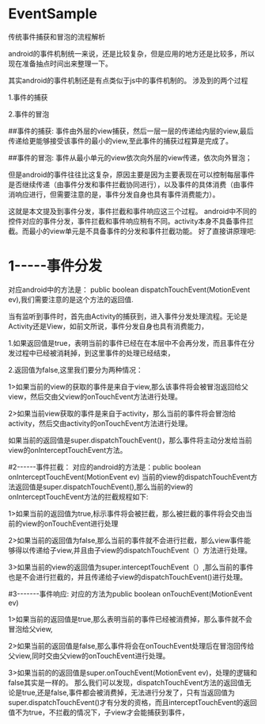 # EventSample
传统事件捕获和冒泡的流程解析


android的事件机制统一来说，还是比较复杂，但是应用的地方还是比较多，所以现在准备抽点时间出来整理一下。

其实android的事件机制还是有点类似于js中的事件机制的。
涉及到的两个过程 

1.事件的捕获

2.事件的冒泡

##事件的捕获:
事件由外层的view捕获，然后一层一层的传递给内层的view,最后传递给更能够接受该事件的最小的view,至此事件的捕获过程算是完成了。

##事件的冒泡:
事件从最小单元的view依次向外层的view传递，依次向外冒泡；

但是android的事件往往比这复杂，原因主要是因为主要表现在可以控制每层事件是否继续传递（由事件分发和事件拦截协同进行），以及事件的具体消费（由事件消响应进行，但需要注意的是，事件分发自身也具有事件消费能力）。

这就是本文提及到事件分发，事件拦截和事件响应这三个过程。
android中不同的控件对应的事件分发，事件拦截和事件响应稍有不同。activity本身不具备事件拦截。而最小的view单元是不具备事件的分发和事件拦截功能。
好了直接讲原理吧:
# 1-----事件分发 #
对应android中的方法是：
public boolean dispatchTouchEvent(MotionEvent ev),我们需要注意的是这个方法的返回值.

当有监听到事件时，首先由Activity的捕获到，进入事件分发处理流程。无论是Activity还是View，如前文所说，事件分发自身也具有消费能力，

1.如果返回值是true，表明当前的事件已经在在本层中不会再分发，而且事件在分发过程中已经被消耗掉，到这里事件的处理已经结束，

2.返回值为false,这里我们要分为两种情况：

1>如果当前的view的获取的事件是来自于view,那么该事件将会被冒泡返回给父view，然后交由父view的onTouchEvent方法进行处理。

2>如果当前view获取的事件是来自于activity，那么当前的事件将会冒泡给activity，然后交由activity的onTouchEvent方法进行处理。

如果当前的返回值是super.dispatchTouchEvent()，那么事件将主动分发给当前view的onInterceptTouchEvent方法。


#2------事件拦截：
对应的android的方法是：public boolean onInterceptTouchEvent(MotionEvent ev) 
当前的view的dispatchTouchEvent方法返回值是super.dispatchTouchEvent(),那么当前的view的onInterceptTouchEvent方法的拦截规程如下:

1>如果当前的返回值为true,标示事件将会被拦截，那么被拦截的事件将会交由当前的view的onTouchEvent进行处理

2>如果当前的返回值为false,那么当前的事件就不会进行拦截，那么view事件能够得以传递给子view,并且由子view的dispatchTouchEvent（）方法进行处理。

3>如果当前的view的返回值为super.interceptTouchEvent（）,那么当前的事件也是不会进行拦截的，并且传递给子view的dispatchTouchEvent()进行处理。


#3-------事件响应:
对应的方法为public boolean onTouchEvent(MotionEvent ev)

1>如果当前的返回值是true,那么表明当前的事件已经被消费掉，那么事件就不会冒泡给父view,

2>如果当前的返回值是false,那么事件将会在onTouchEvent处理后在冒泡回传给父view,同时交由父view的onTouchEvent进行处理。

3>如果当前的的返回值是super.onTouchEvent(MotionEvent ev)，处理的逻辑和false其实是一样的。
那么我们可以发现，dispatchTouchEvent方法的返回值无论是true,还是false,事件都会被消费掉，无法进行分发了，只有当返回值为super.dispatchTouchEvent()才有分发的资格，而且interceptTouchEvent的返回值不为true，不拦截的情况下，子view才会能捕获到事件，
